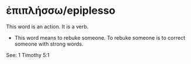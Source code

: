 # ἐπιπλήσσω/epiplesso 
This word is an action. It is a verb.

* This word means to rebuke someone. To rebuke someone is to correct someone with strong words.

See: 1 Timothy 5:1

